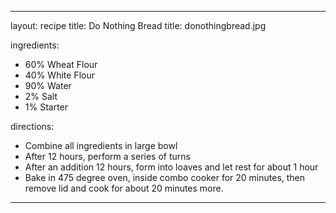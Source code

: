 ---

layout: recipe
title: Do Nothing Bread
title: donothingbread.jpg

ingredients:
- 60% Wheat Flour
- 40% White Flour
- 90% Water
- 2% Salt
- 1% Starter

directions:
- Combine all ingredients in large bowl
- After 12 hours, perform a series of turns
- After an addition 12 hours, form into loaves and let rest for about 1 hour
- Bake in 475 degree oven, inside combo cooker for 20 minutes, then remove lid and cook for about 20 minutes more. 

---
